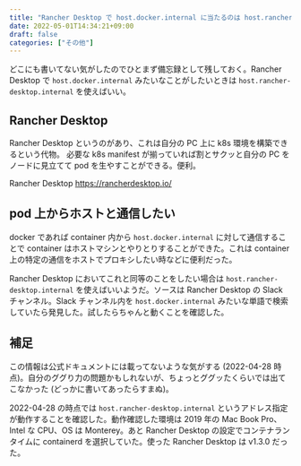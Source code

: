 ```yaml
---
title: "Rancher Desktop で host.docker.internal に当たるのは host.rancher-desktop.internal"
date: 2022-05-01T14:34:21+09:00
draft: false
categories: ["その他"]
---
```

           
どこにも書いてない気がしたのでひとまず備忘録として残しておく。Rancher Desktop で `host.docker.internal` みたいなことがしたいときは `host.rancher-desktop.internal` を使えばいい。

<!--more-->

## Rancher Desktop

Rancher Desktop というのがあり、これは自分の PC 上に k8s 環境を構築できるという代物。 必要な k8s manifest が揃っていれば割とサクッと自分の PC をノードに見立てて pod を生やすことができる。便利。

Rancher Desktop
https://rancherdesktop.io/

## pod 上からホストと通信したい

docker であれば container 内から `host.docker.internal` に対して通信することで container はホストマシンとやりとりすることができた。これは container 上の特定の通信をホストでプロキシしたい時などに便利だった。

Rancher Desktop においてこれと同等のことをしたい場合は `host.rancher-desktop.internal` を使えばいいようだ。ソースは Rancher Desktop の Slack チャンネル。Slack チャンネル内を `host.docker.internal` みたいな単語で検索していたら発見した。試したらちゃんと動くことを確認した。

## 補足

この情報は公式ドキュメントには載ってないような気がする (2022-04-28 時点)。自分のググり力の問題かもしれないが、ちょっとググッたくらいでは出てこなかった (どっかに書いてあったらすまぬ)。

2022-04-28 の時点では `host.rancher-desktop.internal` というアドレス指定が動作することを確認した。動作確認した環境は 2019 年の Mac Book Pro、Intel な CPU、OS は Monterey。あと Rancher Desktop の設定でコンテナランタイムに containerd を選択していた。使った Rancher Desktop は v1.3.0 だった。

